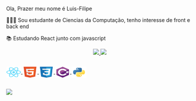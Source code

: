 


Ola, Prazer meu nome é Luis-Filipe

🧑🏿‍💻 Sou estudante de Ciencias da Computação, tenho interesse de front e back end

📚 Estudando React junto com javascript
 

<div align="center">
  <a href="https://github.com/onelouis">
  <img height="180em" src="https://github-readme-stats.vercel.app/api?username=onelouis&show_icons=true&theme=codeSTACKr&include_all_commits=true&count_private=true"/>
  <img height="180em" src="https://github-readme-stats.vercel.app/api/top-langs/?username=onelouis&layout=compact&langs_count=7&theme=codeSTACKr"/>
</div>

 ##
 <div>
  <img align="center" alt="Luis-React" height="30" width="40" src="https://raw.githubusercontent.com/devicons/devicon/master/icons/react/react-original.svg">
  <img align="center" alt="Luis-HTML" height="30" width="40" src="https://raw.githubusercontent.com/devicons/devicon/master/icons/html5/html5-original.svg">
  <img align="center" alt="Luis-CSS" height="30" width="40" src="https://raw.githubusercontent.com/devicons/devicon/master/icons/css3/css3-original.svg">
  <img align="center" alt="Luis-JavaScript" height="30" width="40" src="https://raw.githubusercontent.com/devicons/devicon/master/icons/csharp/csharp-original.svg">
  <img align="center" alt="Luis-Python" height="30" width="40" src="https://raw.githubusercontent.com/devicons/devicon/master/icons/python/python-original.svg">
 </div>
 
 ##
<div>

<a href="https://www.linkedin.com/in/luis-filipe-ab3416214" target="_blank"><img src="https://img.shields.io/badge/-LinkedIn-%230077B5?style=for-the-badge&logo=linkedin&logoColor=white" target="_blank"></a>
</div>
